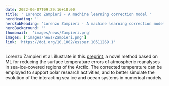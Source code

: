 ```yaml
---
date: 2022-06-07T09:29:16+10:00
title: ' Lorenzo Zampieri - A machine learning correction model '
heroHeading: ''
heroSubHeading: 'Lorenzo Zampieri - A machine learning correction model of the clear-sky bias over the Arctic sea ice in atmospheric reanalyses'
heroBackground: ''
thumbnail:  'images/news/Zampieri.png'
images: ['images/news/Zampieri.png']
link: 'https://doi.org/10.1002/essoar.10511269.1'
---
```


Lorenzo Zampieri et al. illustrate in this [preprint](https://doi.org/10.1002/essoar.10511269.1), a novel method based on ML for reducing the surface temperature errors of atmospheric reanalyses in sea-ice-covered regions of the Arctic. The corrected temperature can be employed to support polar research activities, and to better simulate the evolution of the interacting sea ice and ocean systems in numerical models.
